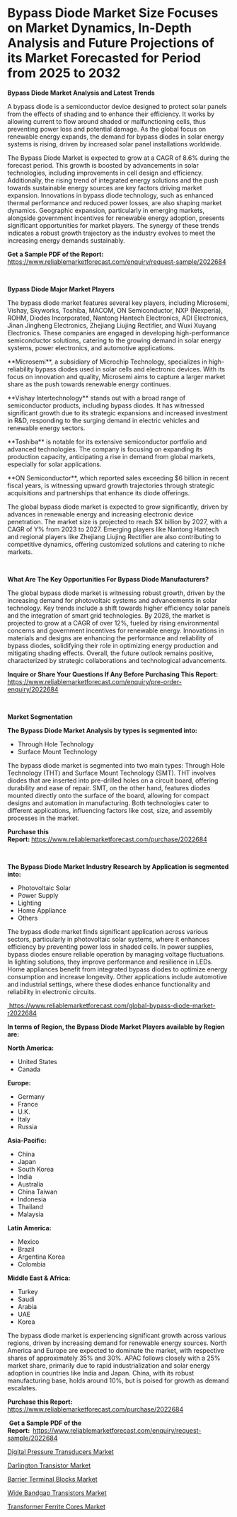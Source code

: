 <p><h1>Bypass Diode Market Size Focuses on Market Dynamics, In-Depth Analysis and Future Projections of its Market Forecasted for Period from 2025 to 2032</h1></p><p><strong>Bypass Diode Market Analysis and Latest Trends</strong></p>
<p><p>A bypass diode is a semiconductor device designed to protect solar panels from the effects of shading and to enhance their efficiency. It works by allowing current to flow around shaded or malfunctioning cells, thus preventing power loss and potential damage. As the global focus on renewable energy expands, the demand for bypass diodes in solar energy systems is rising, driven by increased solar panel installations worldwide.</p><p>The Bypass Diode Market is expected to grow at a CAGR of 8.6% during the forecast period. This growth is boosted by advancements in solar technologies, including improvements in cell design and efficiency. Additionally, the rising trend of integrated energy solutions and the push towards sustainable energy sources are key factors driving market expansion. Innovations in bypass diode technology, such as enhanced thermal performance and reduced power losses, are also shaping market dynamics. Geographic expansion, particularly in emerging markets, alongside government incentives for renewable energy adoption, presents significant opportunities for market players. The synergy of these trends indicates a robust growth trajectory as the industry evolves to meet the increasing energy demands sustainably.</p></p>
<p><strong>Get a Sample PDF of the Report:&nbsp;</strong> <a href="https://www.reliablemarketforecast.com/enquiry/request-sample/2022684?utm_campaign=1834&utm_medium=2&utm_source=Github&utm_content=ia&utm_term=06042025&utm_id=bypass-diode">https://www.reliablemarketforecast.com/enquiry/request-sample/2022684</a></p>
<p>&nbsp;</p>
<p><strong>Bypass Diode Major Market Players</strong></p>
<p><p>The bypass diode market features several key players, including Microsemi, Vishay, Skyworks, Toshiba, MACOM, ON Semiconductor, NXP (Nexperia), ROHM, Diodes Incorporated, Nantong Hantech Electronics, ADI Electronics, Jinan Jingheng Electronics, Zhejiang Liujing Rectifier, and Wuxi Xuyang Electronics. These companies are engaged in developing high-performance semiconductor solutions, catering to the growing demand in solar energy systems, power electronics, and automotive applications.</p><p>**Microsemi**, a subsidiary of Microchip Technology, specializes in high-reliability bypass diodes used in solar cells and electronic devices. With its focus on innovation and quality, Microsemi aims to capture a larger market share as the push towards renewable energy continues.</p><p>**Vishay Intertechnology** stands out with a broad range of semiconductor products, including bypass diodes. It has witnessed significant growth due to its strategic expansions and increased investment in R&D, responding to the surging demand in electric vehicles and renewable energy sectors.</p><p>**Toshiba** is notable for its extensive semiconductor portfolio and advanced technologies. The company is focusing on expanding its production capacity, anticipating a rise in demand from global markets, especially for solar applications.</p><p>**ON Semiconductor**, which reported sales exceeding $6 billion in recent fiscal years, is witnessing upward growth trajectories through strategic acquisitions and partnerships that enhance its diode offerings.</p><p>The global bypass diode market is expected to grow significantly, driven by advances in renewable energy and increasing electronic device penetration. The market size is projected to reach $X billion by 2027, with a CAGR of Y% from 2023 to 2027. Emerging players like Nantong Hantech and regional players like Zhejiang Liujing Rectifier are also contributing to competitive dynamics, offering customized solutions and catering to niche markets.</p></p>
<p>&nbsp;</p>
<p><strong>What Are The Key Opportunities For Bypass Diode Manufacturers?</strong></p>
<p><p>The global bypass diode market is witnessing robust growth, driven by the increasing demand for photovoltaic systems and advancements in solar technology. Key trends include a shift towards higher efficiency solar panels and the integration of smart grid technologies. By 2028, the market is projected to grow at a CAGR of over 12%, fueled by rising environmental concerns and government incentives for renewable energy. Innovations in materials and designs are enhancing the performance and reliability of bypass diodes, solidifying their role in optimizing energy production and mitigating shading effects. Overall, the future outlook remains positive, characterized by strategic collaborations and technological advancements.</p></p>
<p><strong>Inquire or Share Your Questions If Any Before Purchasing This Report:</strong> <a href="https://www.reliablemarketforecast.com/enquiry/pre-order-enquiry/2022684?utm_campaign=1834&utm_medium=2&utm_source=Github&utm_content=ia&utm_term=06042025&utm_id=bypass-diode">https://www.reliablemarketforecast.com/enquiry/pre-order-enquiry/2022684</a></p>
<p>&nbsp;</p>
<p><strong>Market Segmentation</strong></p>
<p><strong>The Bypass Diode Market Analysis by types is segmented into:</strong></p>
<p><ul><li>Through Hole Technology</li><li>Surface Mount Technology</li></ul></p>
<p><p>The bypass diode market is segmented into two main types: Through Hole Technology (THT) and Surface Mount Technology (SMT). THT involves diodes that are inserted into pre-drilled holes on a circuit board, offering durability and ease of repair. SMT, on the other hand, features diodes mounted directly onto the surface of the board, allowing for compact designs and automation in manufacturing. Both technologies cater to different applications, influencing factors like cost, size, and assembly processes in the market.</p></p>
<p><strong>Purchase this Report:&nbsp;</strong><a href="https://www.reliablemarketforecast.com/purchase/2022684?utm_campaign=1834&utm_medium=2&utm_source=Github&utm_content=ia&utm_term=06042025&utm_id=bypass-diode">https://www.reliablemarketforecast.com/purchase/2022684</a></p>
<p>&nbsp;</p>
<p><strong>The Bypass Diode Market Industry Research by Application is segmented into:</strong></p>
<p><ul><li>Photovoltaic Solar</li><li>Power Supply</li><li>Lighting</li><li>Home Appliance</li><li>Others</li></ul></p>
<p><p>The bypass diode market finds significant application across various sectors, particularly in photovoltaic solar systems, where it enhances efficiency by preventing power loss in shaded cells. In power supplies, bypass diodes ensure reliable operation by managing voltage fluctuations. In lighting solutions, they improve performance and resilience in LEDs. Home appliances benefit from integrated bypass diodes to optimize energy consumption and increase longevity. Other applications include automotive and industrial settings, where these diodes enhance functionality and reliability in electronic circuits.</p></p>
<p><a href="https://www.reliablemarketforecast.com/global-bypass-diode-market-r2022684?utm_campaign=1834&utm_medium=2&utm_source=Github&utm_content=ia&utm_term=06042025&utm_id=bypass-diode">&nbsp;https://www.reliablemarketforecast.com/global-bypass-diode-market-r2022684</a></p>
<p><strong>In terms of Region, the Bypass Diode Market Players available by Region are:</strong></p>
<p>
    <p> <strong> North America: </strong>
        <ul>
            <li>United States</li>
            <li>Canada</li>
        </ul>
        </p> 
    <p> <strong> Europe: </strong>
        <ul>
            <li>Germany</li>
            <li>France</li>
            <li>U.K.</li>
            <li>Italy</li>
            <li>Russia</li>
        </ul>
        </p> 
    <p> <strong> Asia-Pacific: </strong>
        <ul>
            <li>China</li>
            <li>Japan</li>
            <li>South Korea</li>
            <li>India</li>
            <li>Australia</li>
            <li>China Taiwan</li>
            <li>Indonesia</li>
            <li>Thailand</li>
            <li>Malaysia</li>
        </ul>
        </p> 
    <p> <strong> Latin America: </strong>
        <ul>
            <li>Mexico</li>
            <li>Brazil</li>
            <li>Argentina Korea</li>
            <li>Colombia</li>
        </ul>
        </p> 
    <p> <strong> Middle East & Africa: </strong>
        <ul>
            <li>Turkey</li>
            <li>Saudi</li>
            <li>Arabia</li>
            <li>UAE</li>
            <li>Korea</li>
        </ul>
    </p>
    </p>
<p><p>The bypass diode market is experiencing significant growth across various regions, driven by increasing demand for renewable energy sources. North America and Europe are expected to dominate the market, with respective shares of approximately 35% and 30%. APAC follows closely with a 25% market share, primarily due to rapid industrialization and solar energy adoption in countries like India and Japan. China, with its robust manufacturing base, holds around 10%, but is poised for growth as demand escalates.</p></p>
<p><strong>Purchase this Report: </strong><a href="https://www.reliablemarketforecast.com/purchase/2022684?utm_campaign=1834&utm_medium=2&utm_source=Github&utm_content=ia&utm_term=06042025&utm_id=bypass-diode">https://www.reliablemarketforecast.com/purchase/2022684</a></p>
<p>&nbsp;<strong>Get a Sample PDF of the Report:&nbsp;&nbsp;</strong><a href="https://www.reliablemarketforecast.com/enquiry/request-sample/2022684?utm_campaign=1834&utm_medium=2&utm_source=Github&utm_content=ia&utm_term=06042025&utm_id=bypass-diode">https://www.reliablemarketforecast.com/enquiry/request-sample/2022684</a></p>
<p><strong></strong></p>
<p><p><a href="https://github.com/cagleplittrw/Market-Research-Report-List-1/blob/main/digital-pressure-transducers-market.md?utm_campaign=1834&utm_medium=2&utm_source=Github&utm_content=ia&utm_term=06042025&utm_id=bypass-diode">Digital Pressure Transducers Market</a></p><p><a href="https://github.com/dichkotuanny/Market-Research-Report-List-1/blob/main/darlington-transistor-market.md?utm_campaign=1834&utm_medium=2&utm_source=Github&utm_content=ia&utm_term=06042025&utm_id=bypass-diode">Darlington Transistor Market</a></p><p><a href="https://github.com/dahcheeviola/Market-Research-Report-List-1/blob/main/barrier-terminal-blocks-market.md?utm_campaign=1834&utm_medium=2&utm_source=Github&utm_content=ia&utm_term=06042025&utm_id=bypass-diode">Barrier Terminal Blocks Market</a></p><p><a href="https://github.com/marrahcerpas05/Market-Research-Report-List-1/blob/main/wide-bandgap-transistors-market.md?utm_campaign=1834&utm_medium=2&utm_source=Github&utm_content=ia&utm_term=06042025&utm_id=bypass-diode">Wide Bandgap Transistors Market</a></p><p><a href="https://github.com/budenhanelfc/Market-Research-Report-List-1/blob/main/transformer-ferrite-cores-market.md?utm_campaign=1834&utm_medium=2&utm_source=Github&utm_content=ia&utm_term=06042025&utm_id=bypass-diode">Transformer Ferrite Cores Market</a></p></p>